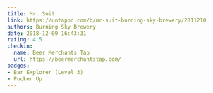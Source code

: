 ```yaml
---
title: Mr. Suit
link: https://untappd.com/b/mr-suit-burning-sky-brewery/2811210
authors: Burning Sky Brewery
date: 2018-12-09 16:43:31
rating: 4.5
checkin:
  name: Beer Merchants Tap
  url: https://beermerchantstap.com/
badges:
- Bar Explorer (Level 3)
- Pucker Up
---
```


